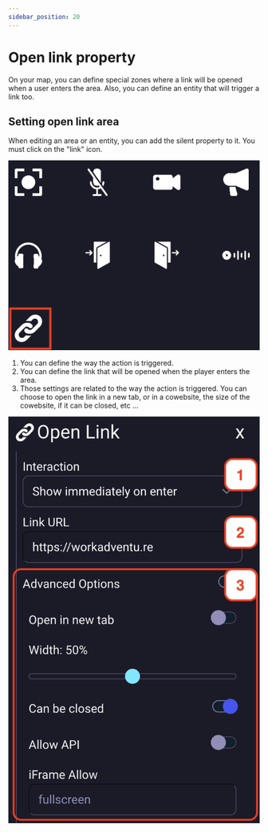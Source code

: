 ```yaml
---
sidebar_position: 20
---
```


# Open link property

On your map, you can define special zones where a link will be opened when a user enters the area.
Also, you can define an entity that will trigger a link too.

## Setting open link area

When editing an area or an entity, you can add the silent property to it. You must click on the "link" icon.

![](../../images/editor/link_property.png)

1. You can define the way the action is triggered.
2. You can define the link that will be opened when the player enters the area.
3. Those settings are related to the way the action is triggered. You can choose to open the link in a new tab, or in a cowebsite, the size of the cowebsite, if it can be closed, etc ...

![](../../images/editor/open_link.png)
